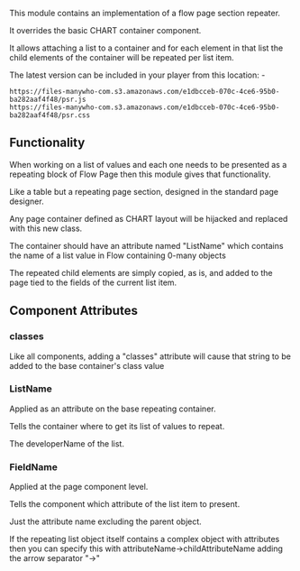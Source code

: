 This module contains an implementation of a flow page section repeater.

It overrides the basic CHART container component.

It allows attaching a list to a container and for each element in that list the child elements of the container will be repeated per list item.

The latest version can be included in your player from this location: -

```
https://files-manywho-com.s3.amazonaws.com/e1dbcceb-070c-4ce6-95b0-ba282aaf4f48/psr.js
https://files-manywho-com.s3.amazonaws.com/e1dbcceb-070c-4ce6-95b0-ba282aaf4f48/psr.css
```


## Functionality

When working on a list of values and each one needs to be presented as a repeating block of Flow Page then this module gives that functionality.

Like a table but a repeating page section, designed in the standard page designer.

Any page container defined as CHART layout will be hijacked and replaced with this new class.

The container should have an attribute named "ListName" which contains the name of a list value in Flow containing 0-many objects

The repeated child elements are simply copied, as is, and added to the page tied to the fields of the current list item.



## Component Attributes

### classes

Like all components, adding a "classes" attribute will cause that string to be added to the base container's class value

### ListName

Applied as an attribute on the base repeating container.

Tells the container where to get its list of values to repeat.

The developerName of the list.

### FieldName

Applied at the page component level.

Tells the component which attribute of the list item to present.

Just the attribute name excluding the parent object.

If the repeating list object itself contains a complex object with attributes then you can specify this with attributeName->childAttributeName adding the arrow separator "->"





